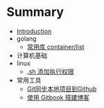 # Summary

* [Introduction](README.md)
* golang
    * [常用库 container/list](golang/list.md)
* 计算机基础
* linux
    - [.sh 添加执行权限](linux/chmod.md)
* 常用工具
    * [Git同步本地项目到Github](other/git.md)
    * [使用 Gitbook 搭建博客](other/gitbook.md)

